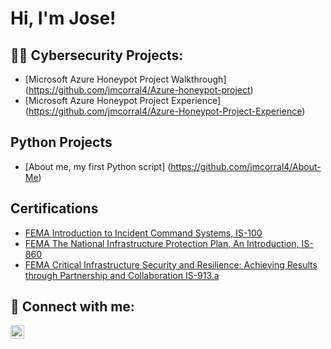 <h1>Hi, I'm Jose!</h1>

<h2>👨‍💻 Cybersecurity Projects:</h2>

- [Microsoft Azure Honeypot Project Walkthrough] (https://github.com/jmcorral4/Azure-honeypot-project)
- [Microsoft Azure Honeypot Project Experience] (https://github.com/jmcorral4/Azure-Honeypot-Project-Experience)

<h2> Python Projects </h2>

- [About me, my first Python script] (https://github.com/jmcorral4/About-Me)

<h2> Certifications</h2>

- [FEMA Introduction to Incident Command Systems, IS-100](https://imgur.com/a/BYJgape)
- [FEMA The National Infrastructure Protection Plan, An Introduction, IS-860](https://imgur.com/a/fwwL6tt)
- [FEMA Critical Infrastructure Security and Resilience: Achieving Results through Partnership and Collaboration IS-913.a](https://imgur.com/a/fRYdBCb)

<h2> 🤳 Connect with me:</h2>

[<img align="left" alt="JoseCorral | LinkedIn" width="22px" src="https://cdn.jsdelivr.net/npm/simple-icons@v3/icons/linkedin.svg" />][linkedin]



[linkedin]: https://linkedin.com/in/jose-corral-863763208/

